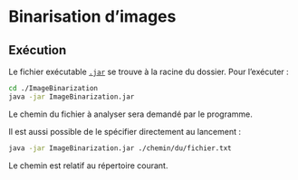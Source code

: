 # Binarisation d’images

## Exécution

Le fichier exécutable [`.jar`](./ImageBinarization.jar) se trouve à la racine du dossier. Pour l’exécuter :

```sh
cd ./ImageBinarization
java -jar ImageBinarization.jar
```

Le chemin du fichier à analyser sera demandé par le programme.

Il est aussi possible de le spécifier directement au lancement :

```sh
java -jar ImageBinarization.jar ./chemin/du/fichier.txt
```

Le chemin est relatif au répertoire courant.
